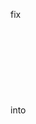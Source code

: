 fix  <svg> <input type=radio name=choice id=choice{{forloop.counter}} value=choice.id> </svg>  
into <svg> <input type=radio name=choice id=choice{{forloop.counter}} value={{choice.id}}> </svg>
